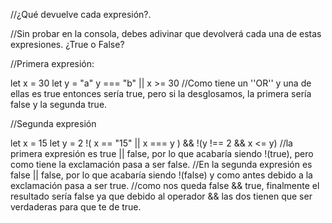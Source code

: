 //¿Qué devuelve cada expresión?.

//Sin probar en la consola, debes adivinar que devolverá cada una de estas expresiones. ¿True o False?

//Primera expresión:

let x = 30
let y = "a"
y === "b" || x >= 30 //Como tiene un ''OR'' y una de ellas es true entonces sería true, pero si la desglosamos, la primera sería false y la segunda true.

//Segunda expresión

let x = 15
let y = 2
!( x == "15" || x === y )  && !(y !== 2 && x <= y) 
//la primera expresión es true || false, por lo que acabaría siendo !(true), pero como tiene la exclamación pasa a ser false.
//En la segunda expresión es false || false, por lo que acabaría siendo !(false) y como antes debido a la exclamación pasa a ser true.
//como nos queda false && true, finalmente el resultado sería false ya que debido al operador && las dos tienen que ser verdaderas para que te de true. 